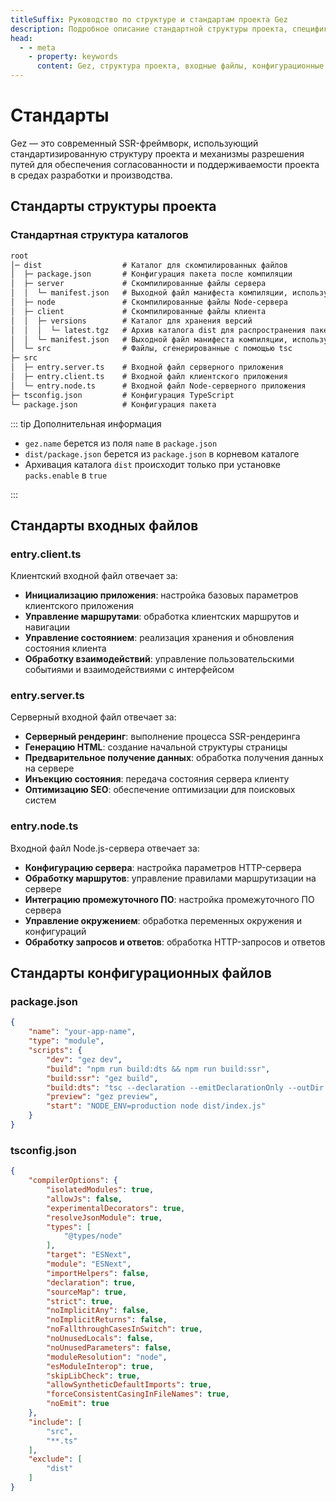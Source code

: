 ```yaml
---
titleSuffix: Руководство по структуре и стандартам проекта Gez
description: Подробное описание стандартной структуры проекта, спецификаций входных файлов и конфигурационных файлов фреймворка Gez, помогающее разработчикам создавать стандартизированные и поддерживаемые SSR-приложения.
head:
  - - meta
    - property: keywords
      content: Gez, структура проекта, входные файлы, конфигурационные стандарты, SSR-фреймворк, TypeScript, стандарты проекта, стандарты разработки
---
```


# Стандарты

Gez — это современный SSR-фреймворк, использующий стандартизированную структуру проекта и механизмы разрешения путей для обеспечения согласованности и поддерживаемости проекта в средах разработки и производства.

## Стандарты структуры проекта

### Стандартная структура каталогов

```txt
root
│─ dist                  # Каталог для скомпилированных файлов
│  ├─ package.json       # Конфигурация пакета после компиляции
│  ├─ server             # Скомпилированные файлы сервера
│  │  └─ manifest.json   # Выходной файл манифеста компиляции, используется для создания importmap
│  ├─ node               # Скомпилированные файлы Node-сервера
│  ├─ client             # Скомпилированные файлы клиента
│  │  ├─ versions        # Каталог для хранения версий
│  │  │  └─ latest.tgz   # Архив каталога dist для распространения пакета
│  │  └─ manifest.json   # Выходной файл манифеста компиляции, используется для создания importmap
│  └─ src                # Файлы, сгенерированные с помощью tsc
├─ src
│  ├─ entry.server.ts    # Входной файл серверного приложения
│  ├─ entry.client.ts    # Входной файл клиентского приложения
│  └─ entry.node.ts      # Входной файл Node-серверного приложения
├─ tsconfig.json         # Конфигурация TypeScript
└─ package.json          # Конфигурация пакета
```

::: tip Дополнительная информация
- `gez.name` берется из поля `name` в `package.json`
- `dist/package.json` берется из `package.json` в корневом каталоге
- Архивация каталога `dist` происходит только при установке `packs.enable` в `true`

:::

## Стандарты входных файлов

### entry.client.ts
Клиентский входной файл отвечает за:
- **Инициализацию приложения**: настройка базовых параметров клиентского приложения
- **Управление маршрутами**: обработка клиентских маршрутов и навигации
- **Управление состоянием**: реализация хранения и обновления состояния клиента
- **Обработку взаимодействий**: управление пользовательскими событиями и взаимодействиями с интерфейсом

### entry.server.ts
Серверный входной файл отвечает за:
- **Серверный рендеринг**: выполнение процесса SSR-рендеринга
- **Генерацию HTML**: создание начальной структуры страницы
- **Предварительное получение данных**: обработка получения данных на сервере
- **Инъекцию состояния**: передача состояния сервера клиенту
- **Оптимизацию SEO**: обеспечение оптимизации для поисковых систем

### entry.node.ts
Входной файл Node.js-сервера отвечает за:
- **Конфигурацию сервера**: настройка параметров HTTP-сервера
- **Обработку маршрутов**: управление правилами маршрутизации на сервере
- **Интеграцию промежуточного ПО**: настройка промежуточного ПО сервера
- **Управление окружением**: обработка переменных окружения и конфигураций
- **Обработку запросов и ответов**: обработка HTTP-запросов и ответов

## Стандарты конфигурационных файлов

### package.json

```json title="package.json"
{
    "name": "your-app-name",
    "type": "module",
    "scripts": {
        "dev": "gez dev",
        "build": "npm run build:dts && npm run build:ssr",
        "build:ssr": "gez build",
        "build:dts": "tsc --declaration --emitDeclarationOnly --outDir dist/src",
        "preview": "gez preview",
        "start": "NODE_ENV=production node dist/index.js"
    }
}
```

### tsconfig.json

```json title="tsconfig.json"
{
    "compilerOptions": {
        "isolatedModules": true,
        "allowJs": false,
        "experimentalDecorators": true,
        "resolveJsonModule": true,
        "types": [
            "@types/node"
        ],
        "target": "ESNext",
        "module": "ESNext",
        "importHelpers": false,
        "declaration": true,
        "sourceMap": true,
        "strict": true,
        "noImplicitAny": false,
        "noImplicitReturns": false,
        "noFallthroughCasesInSwitch": true,
        "noUnusedLocals": false,
        "noUnusedParameters": false,
        "moduleResolution": "node",
        "esModuleInterop": true,
        "skipLibCheck": true,
        "allowSyntheticDefaultImports": true,
        "forceConsistentCasingInFileNames": true,
        "noEmit": true
    },
    "include": [
        "src",
        "**.ts"
    ],
    "exclude": [
        "dist"
    ]
}
```